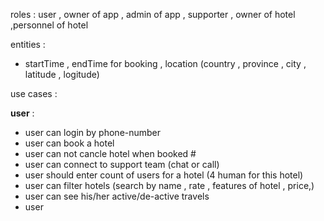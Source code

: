 roles :
user , owner of app , admin of app , supporter , owner of hotel ,personnel of hotel

entities :

- startTime , endTime for booking , location (country , province , city , latitude , logitude)

use cases :

**user** :

- user can login by phone-number
- user can book a hotel
- user can not cancle hotel when booked #
- user can connect to support team (chat or call)
- user should enter count of users for a hotel (4 human for this hotel)
- user can filter hotels (search by name , rate , features of hotel , price,)
- user can see his/her active/de-active travels
- user
